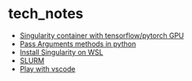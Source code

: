 # tech_notes


* [Singularity container with tensorflow/pytorch GPU](/docs/DL-TF-GPU.md)
* [Pass Arguments methods in python](/docs/PassArguementsPython.md)
* [Install Singularity on WSL](/docs/Install-Singularity-on-WSL.md) <!--it must be no space in the file!-->
* [SLURM](/docs/SLURM.md)
* [Play with vscode](/docs/Play-with-vscode.md)
